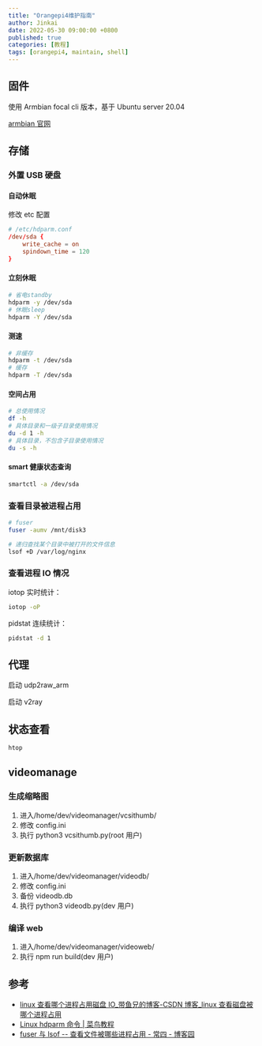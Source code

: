 ```yaml
---
title: "Orangepi4维护指南"
author: Jinkai
date: 2022-05-30 09:00:00 +0800
published: true
categories: [教程]
tags: [orangepi4, maintain, shell]
---
```


## 固件

使用 Armbian focal cli 版本，基于 Ubuntu server 20.04

[armbian 官网](https://www.armbian.com/orange-pi-4/)

## 存储

### 外置 USB 硬盘

#### 自动休眠

修改 etc 配置

```conf
# /etc/hdparm.conf
/dev/sda {
    write_cache = on
    spindown_time = 120
}
```

#### 立刻休眠

```bash
# 省电standby
hdparm -y /dev/sda
# 休眠sleep
hdparm -Y /dev/sda
```

#### 测速

```bash
# 非缓存
hdparm -t /dev/sda
# 缓存
hdparm -T /dev/sda
```

#### 空间占用

```bash
# 总使用情况
df -h
# 具体目录和一级子目录使用情况
du -d 1 -h
# 具体目录，不包含子目录使用情况
du -s -h
```

#### smart 健康状态查询

```bash
smartctl -a /dev/sda
```

### 查看目录被进程占用

```bash
# fuser
fuser -aumv /mnt/disk3

# 递归查找某个目录中被打开的文件信息
lsof +D /var/log/nginx
```

### 查看进程 IO 情况

iotop 实时统计：

```bash
iotop -oP
```

pidstat 连续统计：

```bash
pidstat -d 1
```

## 代理

启动 udp2raw_arm

启动 v2ray

## 状态查看

```bash
htop
```

## videomanage

### 生成缩略图

1. 进入/home/dev/videomanager/vcsithumb/
2. 修改 config.ini
3. 执行 python3 vcsithumb.py(root 用户)

### 更新数据库

1. 进入/home/dev/videomanager/videodb/
2. 修改 config.ini
3. 备份 videodb.db
4. 执行 python3 videodb.py(dev 用户)

### 编译 web

1. 进入/home/dev/videomanager/videoweb/
2. 执行 npm run build(dev 用户)

## 参考

- [linux 查看哪个进程占用磁盘 IO\_带鱼兄的博客-CSDN 博客\_linux 查看磁盘被哪个进程占用](https://blog.csdn.net/daiyudong2020/article/details/53863314)
- [Linux hdparm 命令 \| 菜鸟教程](https://www.runoob.com/linux/linux-comm-hdparm.html)
- [fuser 与 lsof -- 查看文件被哪些进程占用 - 常四 - 博客园](https://www.cnblogs.com/ccbloom/p/11301159.html)
